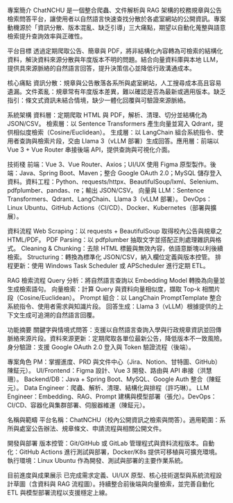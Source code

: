 專案簡介
ChatNCHU 是一個整合爬蟲、文件解析與 RAG 架構的校務規章與公告檢索問答平台，讓使用者以自然語言快速查找分散於各處室網站的公開資訊。​
專案動機源於「資訊分散、版本混亂、缺乏引導」三大痛點，期望以自動化蒐整與語意檢索提升查詢效率與正確性。​

平台目標
透過定期爬取公告、簡章與 PDF，將非結構化內容轉為可檢索的結構化資料，解決資料來源分散與年度版本不明的問題。​
結合向量資料庫與本地 LLM，提供具來源脈絡的自然語言回答，提升決策信心並降低行政溝通成本。​

核心痛點
資訊分散：規章與公告散落各系所與處室網站，人工搜尋成本高且容易遺漏。​
文件紊亂：規章常有年度版本差異，難以確認是否為最新或適用版本。​
缺乏指引：條文式資訊未結合情境，缺少一體化回覆與可驗證來源脈絡。​

系統架構
資料層：定期爬取 HTML 與 PDF，解析、清理、切分並結構化為 JSON/CSV。​
檢索層：以 Sentence Transformers 產生向量並寫入 Qdrant，提供相似度檢索（Cosine/Euclidean）。​
生成層：以 LangChain 組合系統指令、使用者查詢與檢索片段，交由 Llama 3（vLLM 部署）生成回答。​
應用層：前端以 Vue 3 + Vue Router 串接後端 API，提供查詢與可視化介面。​

技術棧
前端：Vue 3、Vue Router、Axios；UI/UX 使用 Figma 原型製作。​
後端：Java、Spring Boot、Maven；整合 Google OAuth 2.0；MySQL 儲存登入資料。​
資料工程：Python、requests/httpx、BeautifulSoup/lxml、Selenium、pdfplumber、pandas、re；輸出 JSON/CSV。​
向量與 LLM：Sentence Transformers、Qdrant、LangChain、Llama 3（vLLM 部署）。​
DevOps：Linux Ubuntu、GitHub Actions（CI/CD）、Docker、Kubernetes（部署與擴展）。​

資料流程
Web Scraping：以 requests + BeautifulSoup 取得校內公告與規章之 HTML/PDF。​
PDF Parsing：以 pdfplumber 抽取文字並搭配正則處理雜訊與格式。​
Cleaning & Chunking：去除 HTML 標籤與無效內容，依語意斷塊以利後續檢索。​
Structuring：轉換為標準化 JSON/CSV，納入欄位定義與版本控管。​
排程更新：使用 Windows Task Scheduler 或 APScheduler 進行定期 ETL。​

RAG 檢索流程
Query 分析：將自然語言查詢以 Embedding Model 轉換為向量並生成檢索語句。​
向量檢索：計算 Query 與資料向量相似度，擷取 Top-k 相關片段（Cosine/Euclidean）。​
Prompt 組合：以 LangChain PromptTemplate 整合系統指令、使用者需求與知識片段。​
回答生成：Llama 3（vLLM）根據提供的上下文生成可追溯的自然語言回覆。​

功能摘要
關鍵字與情境式問答：支援以自然語言查詢入學與行政規章資訊並回傳脈絡來源片段。​
資料來源更新：定期爬取各單位最新公告，降低版本不一致風險。​
身分驗證：支援 Google OAuth 2.0 登入與 Token 驗證流程（後端）。​

專案角色
PM：掌握進度、PRD 與文件中心（Jira、Notion、甘特圖、GitHub）陳鉦元）。​
UI/Frontend：Figma 設計、Vue 3 開發、路由與 API 串接（洪慧珊）。​
Backend/DB：Java + Spring Boot、MySQL、Google Auth 整合（陳鉦元）。​
Data Engineer：爬蟲、解析、清理、結構化與排程（許巧琳）。​
LLM Engineer：Embedding、RAG、Prompt 建構與模型部署（張允）。​
DevOps：CI/CD、容器化與集群部署、伺服器維運（陳鉦元）。​

名稱與範疇
平台名稱：ChatNCHU（校內公開資訊之檢索與問答）。​
適用範圍：系所與處室公告辦法、規章條文、申請流程與相關公開文件。​

開發與部署
版本控管：Git/GitHub 或 GitLab 管理程式與資料流程版本。​
自動化：GitHub Actions 進行測試與部署，Docker/K8s 提供可移植與可擴充環境。​
執行環境：Linux Ubuntu 作為開發、測試與部署的主要作業系統。​

目前進度與成果展示
已完成需求定義、UI/UX 原型、核心技術選型與系統流程設計草圖（含資料與 RAG 流程圖）。​
持續整合前後端與向量檢索，並完善自動化 ETL 與模型部署流程以支援穩定上線。​